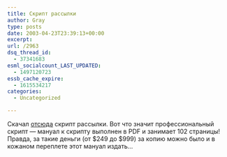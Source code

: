 ```yaml
---
title: Скрипт рассылки
author: Gray
type: posts
date: 2003-04-23T23:39:13+00:00
excerpt:
url: /2963
dsq_thread_id:
  - 37341683
esml_socialcount_LAST_UPDATED:
  - 1497120723
essb_cache_expire:
  - 1615534217
categories:
  - Uncategorized

---
```








Скачал <a href="http://www.acmelist.com/" target="_blank">отсюда</a> скрипт рассылки. Вот что значит профессиональный скрипт &#8212; мануал к скрипту выполнен в PDF и занимает 102 страницы! Правда, за такие деньги (от $249 до $999) за копию можно было и в кожаном переплете этот мануал издать&#8230;